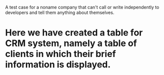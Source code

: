 A test case for a noname company that can't call or write independently to developers and tell them anything about themselves.

# Here we have created a table for CRM system, namely a table of clients in which their brief information is displayed.